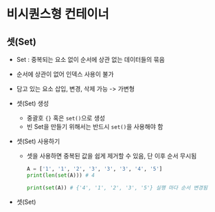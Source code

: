# 비시퀀스형 컨테이너

## 셋(Set)

- Set : 중복되는 요소 없이 순서에 상관 없는 데이터들의 묶음
- 순서에 상관이 없어 인덱스 사용이 불가
- 담고 있는 요소 삽입, 변경, 삭제 가능 -> 가변형

- 셋(Set) 생성

  - 중괄호 `{}` 혹은 `set()`으로 생성
  - 빈 Set을 만들기 위해서는 반드시 `set()`을 사용해야 함

- 셋(Set) 사용하기

  - 셋을 사용하면 중복된 값을 쉽게 제거할 수 있음, 단 이후 순서 무시됨

    ``` python
    A = ['1', '1', '2', '3', '3', '3', '4', '5']
    print(len(set(A))) # 4
    
    print(set(A)) # {'4', '1', '2', '3', '5'} 실행 마다 순서 변경됨
    ```

- 셋(Set)